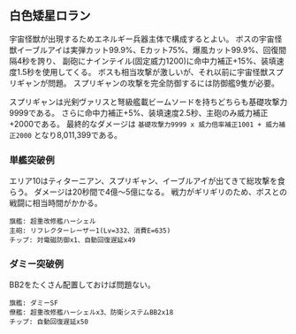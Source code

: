 ## 白色矮星ロラン

宇宙怪獣が出現するためエネルギー兵器主体で構成するとよい。
ボスの宇宙怪獣イーブルアイは実弾カット99.9%、Eカット75%、爆風カット99.9%、回復間隔4秒を誇り、
副砲にナインテイル(固定威力1200)に命中力補正+15%、装填速度1.5秒を使用してくる。
ボスも相当攻撃が激しいが、それ以前に宇宙怪獣スプリギャンが問題。
スプリギャンの攻撃を完全防御するには防御艦9隻が必要。

スプリギャンは光剣ヴァリスと弩級艦載ビームソードを持ちどちらも基礎攻撃力9999である。
さらに命中力補正+5%、装填速度2.5秒、主砲のみ威力補正+2000である。
最終的なダメージは `基礎攻撃力9999 x 威力倍率補正1001 + 威力補正2000` となり8,011,399である。

### 単艦突破例

エリア10はティターニアン、スプリギャン、イーブルアイが出てきて総攻撃を食らう。
ダメージは20秒間で4億～5億になる。
戦力がギリギリのため、ボスとの戦闘に相当時間がかかる。

```
旗艦: 超重改修艦ハーシェル
主砲: リフレクターレーザー1(Lv=332、消費E=635)
チップ: 対電磁防御x1、自動回復遅延x49
```


### ダミー突破例

BB2をたくさん配置しておけば問題ない。

```
旗艦: ダミーSF
僚艦: 超重改修艦ハーシェルx3、防衛システムBB2x18
チップ: 自動回復遅延x50
```

